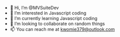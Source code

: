 - 👋 Hi, I’m @MVSuiteDev
- 👀 I’m interested in Javascript coding
- 🌱 I’m currently learning Javascript coding
- 💞️ I’m looking to collaborate on random things
- 📫 You can reach me at kwomie379@outlook.com

<!---
MVSuiteDev/MVSuiteDev is a ✨ special ✨ repository because its `README.md` (this file) appears on your GitHub profile.
You can click the Preview link to take a look at your changes.
--->
